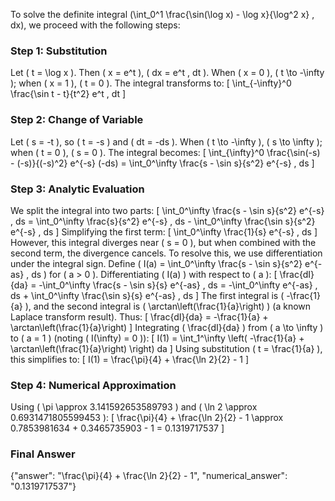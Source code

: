 


To solve the definite integral \(\int_0^1 \frac{\sin(\log x) - \log x}{\log^2 x} \, dx\), we proceed with the following steps:


### Step 1: Substitution
Let \( t = \log x \). Then \( x = e^t \), \( dx = e^t \, dt \). When \( x = 0 \), \( t \to -\infty \); when \( x = 1 \), \( t = 0 \). The integral transforms to:
\[
\int_{-\infty}^0 \frac{\sin t - t}{t^2} e^t \, dt
\]

### Step 2: Change of Variable
Let \( s = -t \), so \( t = -s \) and \( dt = -ds \). When \( t \to -\infty \), \( s \to \infty \); when \( t = 0 \), \( s = 0 \). The integral becomes:
\[
\int_{\infty}^0 \frac{\sin(-s) - (-s)}{(-s)^2} e^{-s} (-ds) = \int_0^\infty \frac{s - \sin s}{s^2} e^{-s} \, ds
\]


### Step 3: Analytic Evaluation
We split the integral into two parts:
\[
\int_0^\infty \frac{s - \sin s}{s^2} e^{-s} \, ds = \int_0^\infty \frac{s}{s^2} e^{-s} \, ds - \int_0^\infty \frac{\sin s}{s^2} e^{-s} \, ds
\]
Simplifying the first term:
\[
\int_0^\infty \frac{1}{s} e^{-s} \, ds
\]
However, this integral diverges near \( s = 0 \), but when combined with the second term, the divergence cancels. To resolve this, we use differentiation under the integral sign. Define \( I(a) = \int_0^\infty \frac{s - \sin s}{s^2} e^{-as} \, ds \) for \( a > 0 \). Differentiating \( I(a) \) with respect to \( a \):
\[
\frac{dI}{da} = -\int_0^\infty \frac{s - \sin s}{s} e^{-as} \, ds = -\int_0^\infty e^{-as} \, ds + \int_0^\infty \frac{\sin s}{s} e^{-as} \, ds
\]
The first integral is \( -\frac{1}{a} \), and the second integral is \( \arctan\left(\frac{1}{a}\right) \) (a known Laplace transform result). Thus:
\[
\frac{dI}{da} = -\frac{1}{a} + \arctan\left(\frac{1}{a}\right)
\]
Integrating \( \frac{dI}{da} \) from \( a \to \infty \) to \( a = 1 \) (noting \( I(\infty) = 0 \)):
\[
I(1) = \int_1^\infty \left( -\frac{1}{a} + \arctan\left(\frac{1}{a}\right) \right) da
\]
Using substitution \( t = \frac{1}{a} \), this simplifies to:
\[
I(1) = \frac{\pi}{4} + \frac{\ln 2}{2} - 1
\]


### Step 4: Numerical Approximation
Using \( \pi \approx 3.141592653589793 \) and \( \ln 2 \approx 0.6931471805599453 \):
\[
\frac{\pi}{4} + \frac{\ln 2}{2} - 1 \approx 0.7853981634 + 0.3465735903 - 1 = 0.1319717537
\]


### Final Answer
{"answer": "\\frac{\\pi}{4} + \\frac{\\ln 2}{2} - 1", "numerical_answer": "0.1319717537"}